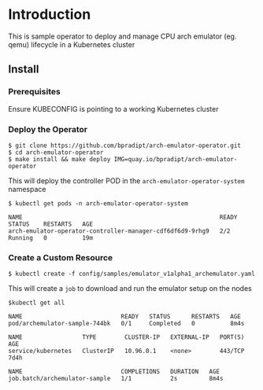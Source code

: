 # Introduction
This is sample operator to deploy and manage CPU arch emulator (eg. qemu)
lifecycle in a Kubernetes cluster

## Install

### Prerequisites
Ensure KUBECONFIG is pointing to a working Kubernetes cluster

### Deploy the Operator
```
$ git clone https://github.com/bpradipt/arch-emulator-operator.git
$ cd arch-emulator-operator
$ make install && make deploy IMG=quay.io/bpradipt/arch-emulator-operator
```

This will deploy the controller POD in the `arch-emulator-operator-system`
namespace

```
$ kubectl get pods -n arch-emulator-operator-system

NAME                                                        READY   STATUS    RESTARTS   AGE
arch-emulator-operator-controller-manager-cdf6df6d9-9rhg9   2/2     Running   0          19m
```

### Create a Custom Resource
```
$ kubectl create -f config/samples/emulator_v1alpha1_archemulator.yaml
```
This will create a `job` to download and run the emulator setup on the nodes

```
$kubectl get all

NAME                            READY   STATUS      RESTARTS   AGE
pod/archemulator-sample-744bk   0/1     Completed   0          8m4s

NAME                 TYPE        CLUSTER-IP   EXTERNAL-IP   PORT(S)   AGE
service/kubernetes   ClusterIP   10.96.0.1    <none>        443/TCP   7d4h

NAME                            COMPLETIONS   DURATION   AGE
job.batch/archemulator-sample   1/1           2s         8m4s
```
